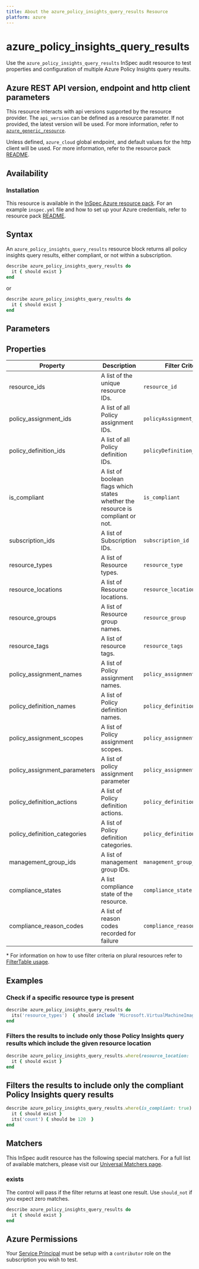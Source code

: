 ```yaml
---
title: About the azure_policy_insights_query_results Resource
platform: azure
---
```


# azure_policy_insights_query_results

Use the `azure_policy_insights_query_results` InSpec audit resource to test properties and configuration of multiple Azure Policy Insights query results.

## Azure REST API version, endpoint and http client parameters

This resource interacts with api versions supported by the resource provider.
The `api_version` can be defined as a resource parameter.
If not provided, the latest version will be used.
For more information, refer to [`azure_generic_resource`](azure_generic_resource.md).

Unless defined, `azure_cloud` global endpoint, and default values for the http client will be used.
For more information, refer to the resource pack [README](../../README.md).

## Availability

### Installation

This resource is available in the [InSpec Azure resource pack](https://github.com/inspec/inspec-azure).
For an example `inspec.yml` file and how to set up your Azure credentials, refer to resource pack [README](../../README.md#Service-Principal).

## Syntax

An `azure_policy_insights_query_results` resource block returns all policy insights query results, either compliant, or not within a subscription.

```ruby
describe azure_policy_insights_query_results do
  it { should exist }
end
```

or

```ruby
describe azure_policy_insights_query_results do
  it { should exist }
end
```

## Parameters

## Properties

|Property       | Description                                                                               | Filter Criteria<superscript>*</superscript> |
|---------------|-------------------------------------------------------------------------------------------|-----------------|
| resource_ids               | A list of the unique resource IDs.                                            | `resource_id`        |
| policy_assignment_ids       | A list of all Policy assignment IDs.                                         | `policyAssignment_id`|
| policy_definition_ids       | A list of all Policy definition IDs.                                         | `policyDefinition_id`|
| is_compliant               | A list of boolean flags which states whether the resource is compliant or not.| `is_compliant`       |
| subscription_ids           | A list of Subscription IDs.                                                   | `subscription_id`    |
| resource_types             | A list of Resource types.                                                     | `resource_type`      |
| resource_locations         | A list of Resource locations.                                                 | `resource_location`  |
| resource_groups            | A list of Resource group names.                                               | `resource_group`     |
| resource_tags              | A list of resource tags.                                                      | `resource_tags`      |
| policy_assignment_names     | A list of Policy assignment names.                                           | `policy_assignment_name` |
| policy_definition_names     | A list of Policy definition names.                                           | `policy_definition_name` |
| policy_assignment_scopes    | A list of Policy assignment scopes.                                          | `policy_assignment_scope` |
| policy_assignment_parameters | A list of policy assignment parameter                                       | `policy_assignment_parameters` |
| policy_definition_actions   | A list of Policy definition actions.                                         | `policy_definition_action` |
| policy_definition_categories| A list of Policy definition categories.                                      | `policy_definition_category` |
| management_group_ids        | A list of management group IDs.                                              | `management_group_ids` |
| compliance_states          | A list compliance state of the resource.                                      | `compliance_state` |
| compliance_reason_codes | A list of reason codes recorded for failure                                      | `compliance_reason_code` |

<superscript>*</superscript> For information on how to use filter criteria on plural resources refer to [FilterTable usage](https://github.com/inspec/inspec/blob/master/dev-docs/filtertable-usage.md).

## Examples

### Check if a specific resource type is present

```ruby
describe azure_policy_insights_query_results do
  its('resource_types')  { should include 'Microsoft.VirtualMachineImages/imageTemplates' }
end
```
### Filters the results to include only those Policy Insights query results which include the given resource location

```ruby
describe azure_policy_insights_query_results.where(resource_location: 'RESOURCE_LOCATION') do
  it { should exist }
end
```
## Filters the results to include only the compliant Policy Insights query results

```ruby
describe azure_policy_insights_query_results.where(is_compliant: true) do
  it { should exist }
  its('count') { should be 120  }
end
```
## Matchers

This InSpec audit resource has the following special matchers. For a full list of available matchers, please visit our [Universal Matchers page](https://www.inspec.io/docs/reference/matchers/).

### exists

The control will pass if the filter returns at least one result. Use `should_not` if you expect zero matches.

```ruby
describe azure_policy_insights_query_results do
  it { should exist }
end
```
## Azure Permissions

Your [Service Principal](https://docs.microsoft.com/en-us/azure/azure-resource-manager/resource-group-create-service-principal-portal) must be setup with a `contributor` role on the subscription you wish to test.
